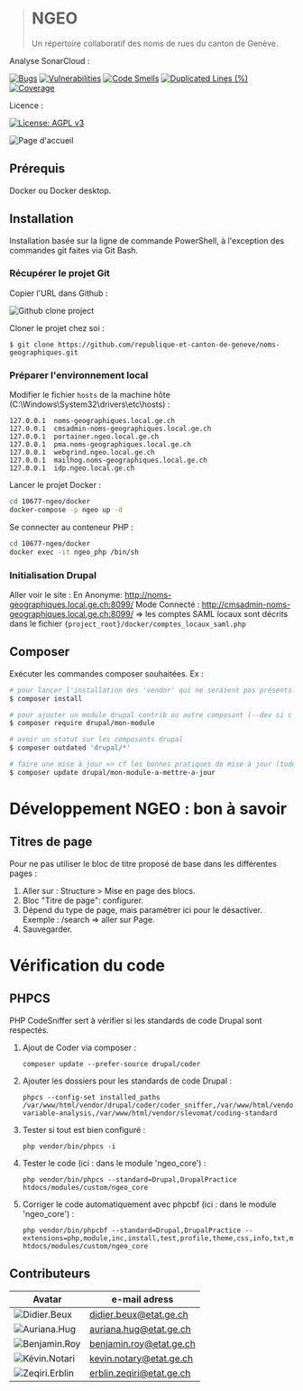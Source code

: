 ># NGEO
>Un répertoire collaboratif des noms de rues du canton de Genève.

Analyse SonarCloud :

[![Bugs](https://sonarcloud.io/api/project_badges/measure?project=republique-et-canton-de-geneve_noms-geographiques&metric=bugs)](https://sonarcloud.io/dashboard?id=republique-et-canton-de-geneve_noms-geographiques)
[![Vulnerabilities](https://sonarcloud.io/api/project_badges/measure?project=republique-et-canton-de-geneve_noms-geographiques&metric=vulnerabilities)](https://sonarcloud.io/dashboard?id=republique-et-canton-de-geneve_noms-geographiques)
[![Code Smells](https://sonarcloud.io/api/project_badges/measure?project=republique-et-canton-de-geneve_noms-geographiques&metric=code_smells)](https://sonarcloud.io/dashboard?id=republique-et-canton-de-geneve_noms-geographiques)
[![Duplicated Lines (%)](https://sonarcloud.io/api/project_badges/measure?project=republique-et-canton-de-geneve_noms-geographiques&metric=duplicated_lines_density)](https://sonarcloud.io/dashboard?id=republique-et-canton-de-geneve_noms-geographiques)
[![Coverage](https://sonarcloud.io/api/project_badges/measure?project=republique-et-canton-de-geneve_noms-geographiques&metric=coverage)](https://sonarcloud.io/dashboard?id=republique-et-canton-de-geneve_noms-geographiques)

Licence :

[![License: AGPL v3](https://img.shields.io/badge/License-AGPL%20v3-blue.svg)](https://www.gnu.org/licenses/why-affero-gpl.html)

![Page d'accueil](images/Page_d_accueil.png)

## Prérequis
Docker ou Docker desktop.

## Installation
Installation basée sur la ligne de commande PowerShell, à l'exception des commandes git faites via Git Bash.

### Récupérer le projet Git
Copier l'URL dans Github :

![Github clone project](images/clone_project.png)

Cloner le projet chez soi :
```
$ git clone https://github.com/republique-et-canton-de-geneve/noms-geographiques.git
```

### Préparer l'environnement local
Modifier le fichier `hosts` de la machine hôte (C:\Windows\System32\drivers\etc\hosts) :
```
127.0.0.1  noms-geographiques.local.ge.ch
127.0.0.1  cmsadmin-noms-geographiques.local.ge.ch
127.0.0.1  portainer.ngeo.local.ge.ch
127.0.0.1  pma.noms-geographiques.local.ge.ch
127.0.0.1  webgrind.ngeo.local.ge.ch
127.0.0.1  mailhog.noms-geographiques.local.ge.ch
127.0.0.1  idp.ngeo.local.ge.ch
```

Lancer le projet Docker :
```sh
cd 10677-ngeo/docker
docker-compose -p ngeo up -d
```

Se connecter au conteneur PHP :
```bash
cd 10677-ngeo/docker
docker exec -it ngeo_php /bin/sh
```
### Initialisation Drupal
Aller voir le site :
En Anonyme:
   http://noms-geographiques.local.ge.ch:8099/
Mode Connecté :
   http://cmsadmin-noms-geographiques.local.ge.ch:8099/
=> les comptes SAML locaux sont décrits dans le fichier `{project_root}/docker/comptes_locaux_saml.php`

## Composer
Exécuter les commandes composer souhaitées. Ex :
```bash
# pour lancer l'installation des 'vendor' qui ne seraient pas présents :
$ composer install

# pour ajouter un module drupal contrib ou autre composant (--dev si c'est un composant utile au développement, ex devel)
$ composer require drupal/mon-module

# avoir un statut sur les composants drupal
$ composer outdated 'drupal/*'

# faire une mise à jour => cf les bonnes pratiques de mise à jour (todo wiki ?)
$ composer update drupal/mon-module-a-mettre-a-jour
```

# Développement NGEO : bon à savoir

## Titres de page
Pour ne pas utiliser le bloc de titre proposé de base dans les différentes pages :
1. Aller sur : Structure > Mise en page des blocs.
2. Bloc "Titre de page": configurer.
3. Dépend du type de page, mais paramétrer ici pour le désactiver. Exemple : /search => aller sur Page.
4. Sauvegarder.


# Vérification du code

## PHPCS
PHP CodeSniffer sert à vérifier si les standards de code Drupal sont respectés.

1. Ajout de Coder via composer :
    ```
    composer update --prefer-source drupal/coder
    ```
2. Ajouter les dossiers pour les standards de code Drupal :
    ```
    phpcs --config-set installed_paths /var/www/html/vendor/drupal/coder/coder_sniffer,/var/www/html/vendor/sirbrillig/phpcs-variable-analysis,/var/www/html/vendor/slevomat/coding-standard
    ```
3. Tester si tout est bien configuré :
    ```
    php vendor/bin/phpcs -i
    ```
4. Tester le code (ici : dans le module 'ngeo_core') :
    ```
    php vendor/bin/phpcs --standard=Drupal,DrupalPractice htdocs/modules/custom/ngeo_core
    ```
5. Corriger le code automatiquement avec phpcbf (ici : dans le module 'ngeo_core') :
   ```
   php vendor/bin/phpcbf --standard=Drupal,DrupalPractice --extensions=php,module,inc,install,test,profile,theme,css,info,txt,md htdocs/modules/custom/ngeo_core

## Contributeurs
| Avatar                                           | e-mail adress            |
|--------------------------------------------------|--------------------------|
| ![Didier.Beux](images/beux.didier.32x32.png)     | didier.beux@etat.ge.ch   |
| ![Auriana.Hug](images/hug.auriana.32x32.png)     | auriana.hug@etat.ge.ch   |
| ![Benjamin.Roy](images/roy.benjamin.32x32.png)   | benjamin.roy@etat.ge.ch  |
| ![Kévin.Notari](images/notari.kevin.32x32.png)   | kevin.notary@etat.ge.ch  |
| ![Zeqiri.Erblin](images/zeqiri.erblin.32x32.png) | erblin.zeqiri@etat.ge.ch |
